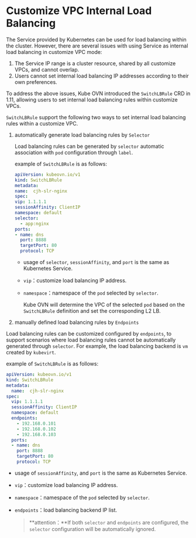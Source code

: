 # Customize VPC Internal Load Balancing

The Service provided by Kubernetes can be used for load balancing within the cluster.
However, there are several issues with using Service as internal load balancing in customize VPC mode:

1. The Service IP range is a cluster resource, shared by all customize VPCs, and cannot overlap.
2. Users cannot set internal load balancing IP addresses according to their own preferences.

To address the above issues, Kube OVN introduced the `SwitchLBRule` CRD in 1.11, allowing users to set internal load balancing rules within customize VPCs.

`SwitchLBRule` support the following two ways to set internal load balancing rules within a customize VPC.

1. automatically generate load balancing rules by `Selector`

   Load balancing rules can be generated by `selector` automatic association with `pod` configuration through `label`.

     example of `SwitchLBRule` is as follows:

     ```yaml
   apiVersion: kubeovn.io/v1
   kind: SwitchLBRule
   metadata:
     name:  cjh-slr-nginx
   spec:
     vip: 1.1.1.1
     sessionAffinity: ClientIP
     namespace: default
     selector:
       - app:nginx
     ports:
     - name: dns
       port: 8888
       targetPort: 80
       protocol: TCP
     ```

   - usage of `selector`, `sessionAffinity`, and `port` is the same as Kubernetes Service.

   - `vip`：customize load balancing IP address.

   - `namespace`：namespace of the `pod` selected by `selector`.

     Kube OVN will determine the VPC of the selected `pod` based on the `SwitchLBRule` definition and set the corresponding L2 LB.

2. manually defined load balancing rules by `Endpoints`

  Load balancing rules can be customized configured by   `endpoints`, to support scenarios where load balancing rules cannot be automatically generated through `selector`.  For example, the load balancing backend is `vm` created by `kubevirt`.

  example of `SwitchLBRule` is as follows:

  ```yaml
  apiVersion: kubeovn.io/v1
  kind: SwitchLBRule
  metadata:
    name:  cjh-slr-nginx
  spec:
    vip: 1.1.1.1
    sessionAffinity: ClientIP
    namespace: default
    endpoints:
      - 192.168.0.101
      - 192.168.0.102
      - 192.168.0.103
    ports:
    - name: dns
      port: 8888
      targetPort: 80
      protocol: TCP
  ```

- usage of `sessionAffinity`, and `port` is the same as Kubernetes Service.

- `vip`：customize load balancing IP address.

- `namespace`：namespace of the `pod` selected by `selector`.

- `endpoints`：load balancing backend IP list.
  
  > **attention：**If both `selector` and `endpoints` are configured, the `selector` configuration will be automatically ignored.
